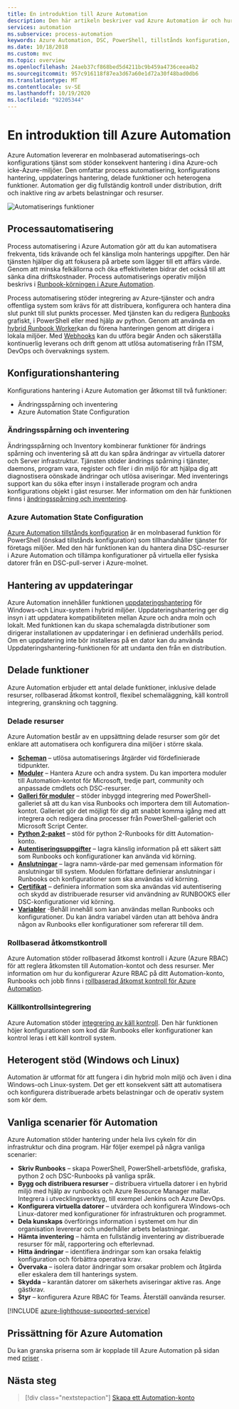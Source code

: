 ```yaml
---
title: En introduktion till Azure Automation
description: Den här artikeln beskriver vad Azure Automation är och hur du använder det för att automatisera livs cykeln för infrastruktur och program.
services: automation
ms.subservice: process-automation
keywords: Azure Automation, DSC, PowerShell, tillstånds konfiguration, uppdaterings hantering, ändrings spårning, DSC, inventering, Runbooks, python, grafisk
ms.date: 10/18/2018
ms.custom: mvc
ms.topic: overview
ms.openlocfilehash: 24aeb37cf868bed5d4211bc9b459a4736ceea4b2
ms.sourcegitcommit: 957c916118f87ea3d67a60e1d72a30f48bad0db6
ms.translationtype: MT
ms.contentlocale: sv-SE
ms.lasthandoff: 10/19/2020
ms.locfileid: "92205344"
---
```

# <a name="an-introduction-to-azure-automation"></a>En introduktion till Azure Automation

Azure Automation levererar en molnbaserad automatiserings-och konfigurations tjänst som stöder konsekvent hantering i dina Azure-och icke-Azure-miljöer. Den omfattar process automatisering, konfigurations hantering, uppdaterings hantering, delade funktioner och heterogena funktioner. Automation ger dig fullständig kontroll under distribution, drift och inaktive ring av arbets belastningar och resurser.

![Automatiserings funktioner](media/automation-overview/automation-overview.png)

## <a name="process-automation"></a>Processautomatisering

Process automatisering i Azure Automation gör att du kan automatisera frekventa, tids krävande och fel känsliga moln hanterings uppgifter. Den här tjänsten hjälper dig att fokusera på arbete som lägger till ett affärs värde. Genom att minska felkällorna och öka effektiviteten bidrar det också till att sänka dina driftskostnader. Process automatiserings operativ miljön beskrivs i [Runbook-körningen i Azure Automation](automation-runbook-execution.md).

Process automatisering stöder integrering av Azure-tjänster och andra offentliga system som krävs för att distribuera, konfigurera och hantera dina slut punkt till slut punkts processer. Med tjänsten kan du redigera [Runbooks](automation-runbook-types.md) grafiskt, i PowerShell eller med hjälp av python. Genom att använda en [hybrid Runbook Worker](automation-hybrid-runbook-worker.md)kan du förena hanteringen genom att dirigera i lokala miljöer. Med [Webhooks](automation-webhooks.md) kan du utföra begär Anden och säkerställa kontinuerlig leverans och drift genom att utlösa automatisering från ITSM, DevOps och övervaknings system. 

## <a name="configuration-management"></a>Konfigurationshantering

Konfigurations hantering i Azure Automation ger åtkomst till två funktioner:

* Ändringsspårning och inventering
* Azure Automation State Configuration

### <a name="change-tracking-and-inventory"></a>Ändringsspårning och inventering

Ändringsspårning och Inventory kombinerar funktioner för ändrings spårning och inventering så att du kan spåra ändringar av virtuella datorer och Server infrastruktur. Tjänsten stöder ändrings spårning i tjänster, daemons, program vara, register och filer i din miljö för att hjälpa dig att diagnostisera oönskade ändringar och utlösa aviseringar. Med inventerings support kan du söka efter insyn i installerade program och andra konfigurations objekt i gäst resurser. Mer information om den här funktionen finns i [ändringsspårning och inventering](change-tracking/overview.md).

### <a name="azure-automation-state-configuration"></a>Azure Automation State Configuration

[Azure Automation tillstånds konfiguration](automation-dsc-overview.md) är en molnbaserad funktion för PowerShell (önskad tillstånds konfiguration) som tillhandahåller tjänster för företags miljöer. Med den här funktionen kan du hantera dina DSC-resurser i Azure Automation och tillämpa konfigurationer på virtuella eller fysiska datorer från en DSC-pull-server i Azure-molnet. 

## <a name="update-management"></a>Hantering av uppdateringar

Azure Automation innehåller funktionen [uppdateringshantering](update-management/update-mgmt-overview.md) för Windows-och Linux-system i hybrid miljöer. Uppdateringshantering ger dig insyn i att uppdatera kompatibiliteten mellan Azure och andra moln och lokalt. Med funktionen kan du skapa schemalagda distributioner som dirigerar installationen av uppdateringar i en definierad underhålls period. Om en uppdatering inte bör installeras på en dator kan du använda Uppdateringshantering-funktionen för att undanta den från en distribution.

## <a name="shared-capabilities"></a>Delade funktioner

Azure Automation erbjuder ett antal delade funktioner, inklusive delade resurser, rollbaserad åtkomst kontroll, flexibel schemaläggning, käll kontroll integrering, granskning och taggning.

### <a name="shared-resources"></a><a name="shared-resources"></a>Delade resurser

Azure Automation består av en uppsättning delade resurser som gör det enklare att automatisera och konfigurera dina miljöer i större skala.

* **[Scheman](./shared-resources/schedules.md)** – utlösa automatiserings åtgärder vid fördefinierade tidpunkter.
* **[Moduler](./shared-resources/modules.md)** – Hantera Azure och andra system. Du kan importera moduler till Automation-kontot för Microsoft, tredje part, community och anpassade cmdlets och DSC-resurser.
* **[Galleri för moduler](automation-runbook-gallery.md)** – stöder inbyggd integrering med PowerShell-galleriet så att du kan visa Runbooks och importera dem till Automation-kontot. Galleriet gör det möjligt för dig att snabbt komma igång med att integrera och redigera dina processer från PowerShell-galleriet och Microsoft Script Center.
* **[Python 2-paket](python-packages.md)** – stöd för python 2-Runbooks för ditt Automation-konto.
* **[Autentiseringsuppgifter](./shared-resources/credentials.md)** – lagra känslig information på ett säkert sätt som Runbooks och konfigurationer kan använda vid körning.
* **[Anslutningar](automation-connections.md)** – lagra namn-värde-par med gemensam information för anslutningar till system. Modulen författare definierar anslutningar i Runbooks och konfigurationer som ska användas vid körning.
* **[Certifikat](./shared-resources/certificates.md)** – definiera information som ska användas vid autentisering och skydd av distribuerade resurser vid användning av RUNBOOKS eller DSC-konfigurationer vid körning. 
* **[Variabler](./shared-resources/variables.md)** -Behåll innehåll som kan användas mellan Runbooks och konfigurationer. Du kan ändra variabel värden utan att behöva ändra någon av Runbooks eller konfigurationer som refererar till dem.

### <a name="role-based-access-control"></a>Rollbaserad åtkomstkontroll

Azure Automation stöder rollbaserad åtkomst kontroll i Azure (Azure RBAC) för att reglera åtkomsten till Automation-kontot och dess resurser. Mer information om hur du konfigurerar Azure RBAC på ditt Automation-konto, Runbooks och jobb finns i [rollbaserad åtkomst kontroll för Azure Automation](automation-role-based-access-control.md).

### <a name="source-control-integration"></a>Källkontrollsintegrering

Azure Automation stöder [integrering av käll kontroll](source-control-integration.md). Den här funktionen höjer konfigurationen som kod där Runbooks eller konfigurationer kan kontrol leras i ett käll kontroll system.

## <a name="heterogeneous-support-windows-and-linux"></a>Heterogent stöd (Windows och Linux)

Automation är utformat för att fungera i din hybrid moln miljö och även i dina Windows-och Linux-system. Det ger ett konsekvent sätt att automatisera och konfigurera distribuerade arbets belastningar och de operativ system som kör dem.

## <a name="common-scenarios-for-automation"></a>Vanliga scenarier för Automation

Azure Automation stöder hantering under hela livs cykeln för din infrastruktur och dina program. Här följer exempel på några vanliga scenarier:

* **Skriv Runbooks** – skapa PowerShell, PowerShell-arbetsflöde, grafiska, python 2 och DSC-Runbooks på vanliga språk. 
* **Bygg och distribuera resurser** – distribuera virtuella datorer i en hybrid miljö med hjälp av runbooks och Azure Resource Manager mallar. Integrera i utvecklingsverktyg, till exempel Jenkins och Azure DevOps.
* **Konfigurera virtuella datorer** – utvärdera och konfigurera Windows-och Linux-datorer med konfigurationer för infrastrukturen och programmet.
* **Dela kunskaps** överförings information i systemet om hur din organisation levererar och underhåller arbets belastningar. 
* **Hämta inventering** – hämta en fullständig inventering av distribuerade resurser för mål, rapportering och efterlevnad. 
* **Hitta ändringar** – identifiera ändringar som kan orsaka felaktig konfiguration och förbättra operativa krav.
* **Övervaka** – isolera dator ändringar som orsakar problem och åtgärda eller eskalera dem till hanterings system.
* **Skydda** – karantän datorer om säkerhets aviseringar aktive ras. Ange gästkrav.
* **Styr** – konfigurera Azure RBAC för Teams. Återställ oanvända resurser.

[!INCLUDE [azure-lighthouse-supported-service](../../includes/azure-lighthouse-supported-service.md)]

## <a name="pricing-for-azure-automation"></a>Prissättning för Azure Automation

Du kan granska priserna som är kopplade till Azure Automation på sidan med [priser](https://azure.microsoft.com/pricing/details/automation/) .

## <a name="next-steps"></a>Nästa steg

> [!div class="nextstepaction"]
> [Skapa ett Automation-konto](automation-quickstart-create-account.md)
